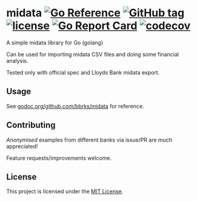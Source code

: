 # midata [![Go Reference](https://pkg.go.dev/badge/github.com/bbrks/midata.svg)](https://pkg.go.dev/github.com/bbrks/midata) [![GitHub tag](https://img.shields.io/github/tag/bbrks/midata.svg)](https://github.com/bbrks/midata/releases) [![license](https://img.shields.io/github/license/bbrks/midata.svg)](https://github.com/bbrks/midata/blob/master/LICENSE) [![Go Report Card](https://goreportcard.com/badge/github.com/bbrks/midata)](https://goreportcard.com/report/github.com/bbrks/midata) [![codecov](https://codecov.io/gh/bbrks/midata/branch/master/graph/badge.svg)](https://codecov.io/gh/bbrks/midata)

A simple midata library for Go (golang)

Can be used for importing midata CSV files and doing some financial analysis.

Tested only with official spec and Lloyds Bank midata export.

## Usage

See [godoc.org/github.com/bbrks/midata](https://godoc.org/github.com/bbrks/midata) for reference.

## Contributing

*Anonymised* examples from different banks via issue/PR are much appreciated!

Feature requests/improvements welcome.

## License
This project is licensed under the [MIT License](LICENSE.md).
